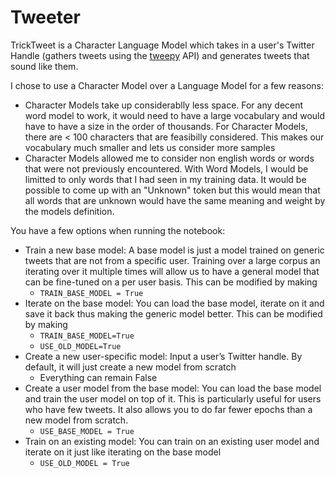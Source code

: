 # Tweeter

TrickTweet is a Character Language Model which takes in a user's Twitter Handle (gathers tweets using the [tweepy](https://www.tweepy.org/) API) and generates tweets that sound like them. 

I chose to use a Character Model over a Language Model for a few reasons:
- Character Models take up considerablly less space. For any decent word model to work, it would need to have a large vocabulary and would have to have a size in the order of thousands. For Character Models, there are < 100 characters that are feasibilly considered. This makes our vocabulary much smaller and lets us consider more samples
- Character Models allowed me to consider non english words or words that were not previously encountered. With Word Models, I would be limitted to only words that I had seen in my training data. It would be possible to come up with an "Unknown" token but this would mean that all words that are unknown would have the same meaning and weight by the models definition.

You have a few options when running the notebook:

- Train a new base model: A base model is just a model trained on generic tweets that are not from a specific user. Training over a large corpus an iterating over it multiple times will allow us to have a general model that can be fine-tuned on a per user basis. This can be modified by making
    - `TRAIN_BASE_MODEL = True`
- Iterate on the base model: You can load the base model, iterate on it and save it back thus making the generic model better. This can be modified by making
    - `TRAIN_BASE_MODEL=True`
    - `USE_OLD_MODEL=True`
- Create a new user-specific model: Input a user’s Twitter handle. By default, it will just create a new model from scratch
    - Everything can remain False
- Create a user model from the base model: You can load the base model and train the user model on top of it. This is particularly useful for users who have few tweets. It also allows you to do far fewer epochs than a new model from scratch.
    - `USE_BASE_MODEL = True`
- Train on an existing model: You can train on an existing user model and iterate on it just like iterating on the base model
    - `USE_OLD_MODEL = True`
